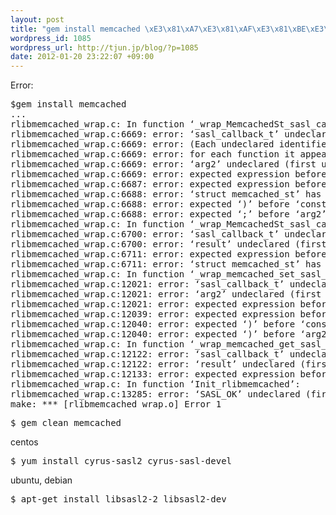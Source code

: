 ```yaml
--- 
layout: post
title: "gem install memcached \xE3\x81\xA7\xE3\x81\xAF\xE3\x81\xBE\xE3\x81\xA3\xE3\x81\x9F\xE3\x83\xA1\xE3\x83\xA2"
wordpress_id: 1085
wordpress_url: http://tjun.jp/blog/?p=1085
date: 2012-01-20 23:22:07 +09:00
---
```

Error:
<pre>
$gem install memcached
...
rlibmemcached_wrap.c: In function ‘_wrap_MemcachedSt_sasl_callbacks_set’:
rlibmemcached_wrap.c:6669: error: ‘sasl_callback_t’ undeclared (first use in this function)
rlibmemcached_wrap.c:6669: error: (Each undeclared identifier is reported only once
rlibmemcached_wrap.c:6669: error: for each function it appears in.)
rlibmemcached_wrap.c:6669: error: ‘arg2’ undeclared (first use in this function)
rlibmemcached_wrap.c:6669: error: expected expression before ‘)’ token
rlibmemcached_wrap.c:6687: error: expected expression before ‘)’ token
rlibmemcached_wrap.c:6688: error: ‘struct memcached_st’ has no member named ‘sasl_callbacks’
rlibmemcached_wrap.c:6688: error: expected ‘)’ before ‘const’
rlibmemcached_wrap.c:6688: error: expected ‘;’ before ‘arg2’
rlibmemcached_wrap.c: In function ‘_wrap_MemcachedSt_sasl_callbacks_get’:
rlibmemcached_wrap.c:6700: error: ‘sasl_callback_t’ undeclared (first use in this function)
rlibmemcached_wrap.c:6700: error: ‘result’ undeclared (first use in this function)
rlibmemcached_wrap.c:6711: error: expected expression before ‘)’ token
rlibmemcached_wrap.c:6711: error: ‘struct memcached_st’ has no member named ‘sasl_callbacks’
rlibmemcached_wrap.c: In function ‘_wrap_memcached_set_sasl_callbacks’:
rlibmemcached_wrap.c:12021: error: ‘sasl_callback_t’ undeclared (first use in this function)
rlibmemcached_wrap.c:12021: error: ‘arg2’ undeclared (first use in this function)
rlibmemcached_wrap.c:12021: error: expected expression before ‘)’ token
rlibmemcached_wrap.c:12039: error: expected expression before ‘)’ token
rlibmemcached_wrap.c:12040: error: expected ‘)’ before ‘const’
rlibmemcached_wrap.c:12040: error: expected ‘)’ before ‘arg2’
rlibmemcached_wrap.c: In function ‘_wrap_memcached_get_sasl_callbacks’:
rlibmemcached_wrap.c:12122: error: ‘sasl_callback_t’ undeclared (first use in this function)
rlibmemcached_wrap.c:12122: error: ‘result’ undeclared (first use in this function)
rlibmemcached_wrap.c:12133: error: expected expression before ‘)’ token
rlibmemcached_wrap.c: In function ‘Init_rlibmemcached’:
rlibmemcached_wrap.c:13285: error: ‘SASL_OK’ undeclared (first use in this function)
make: *** [rlibmemcached_wrap.o] Error 1
</pre>

<pre>
$ gem clean memcached
</pre>

centos
<pre>
$ yum install cyrus-sasl2 cyrus-sasl-devel
</pre>

ubuntu, debian
<pre>
$ apt-get install libsasl2-2 libsasl2-dev
</pre>
